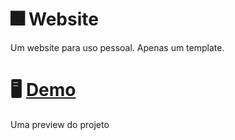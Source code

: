 # 🎆 Website
Um website para uso pessoal. Apenas um template.

# 🖥️ <a href="https://joaopedro-website.glitch.me/">Demo</a>
Uma preview do projeto
